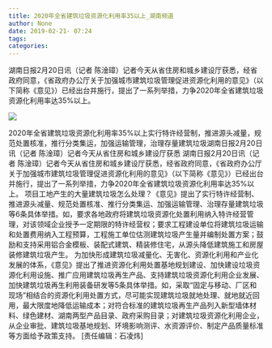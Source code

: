 ```yaml
---
title: 2020年全省建筑垃圾资源化利用率35以上_湖南频道
author: None
date: 2019-02-21- 07:24
tags: 
categories: 
---
```

湖南日报2月20日讯（记者 陈淦璋）记者今天从省住房和城乡建设厅获悉，经省政府同意，《省政府办公厅关于加强城市建筑垃圾管理促进资源化利用的意见》（以下简称《意见》）已经出台并施行，提出了一系列举措，力争2020年全省建筑垃圾资源化利用率达35%以上。
<!-- more -->
                
<img align="center" border="0" src="http://p2.ifengimg.com/a/2016/0810/204c433878d5cf9size1_w16_h16.png" />
                
            
2020年全省建筑垃圾资源化利用率35%以上实行特许经营制，推进源头减量，规范处置核准，推行分类集运，加强运输管理，治理存量建筑垃圾湖南日报2月20日讯（记者 陈淦璋）记者今天从省住房和城乡建设厅获悉
湖南日报2月20日讯（记者 陈淦璋）记者今天从省住房和城乡建设厅获悉，经省政府同意，《省政府办公厅关于加强城市建筑垃圾管理促进资源化利用的意见》（以下简称《意见》）已经出台并施行，提出了一系列举措，力争2020年全省建筑垃圾资源化利用率达35%以上。
项目工地产生的大量建筑垃圾怎么处理？《意见》提出了实行特许经营制、推进源头减量、规范处置核准、推行分类集运、加强运输管理、治理存量建筑垃圾等6条具体举措。如，要求各地政府将建筑垃圾资源化处置利用纳入特许经营管理，对该领域企业授予一定期限的特许经营权；要求工程建设单位将建筑垃圾运输和处置费用纳入工程预算，工程施工单位估测建筑垃圾产生量并编制处置方案；鼓励和支持采用铝合金模板、装配式建筑、精装修住宅，从源头降低建筑施工和房屋装修建筑垃圾产生。
为加快形成建筑垃圾减量化、无害化、资源化利用和产业化发展的体系，《意见》提出了推进资源化利用处置基地规划建设、加快建设垃圾资源化利用设施、推广应用建筑垃圾再生产品、支持建筑垃圾资源化利用企业发展、加快建筑垃圾再生利用装备研发等5条具体举措。如，采取“固定与移动、厂区和现场”相结合的资源化利用处置方式，尽可能实现建筑垃圾就地处理、就地就近回用，最大限度地降低运输成本；对符合标准的建筑垃圾再生产品列入新型墙体材料、绿色建材、湖南两型产品目录、政府采购目录；对建筑垃圾资源化利用企业，从企业审批、建筑垃圾基地规划、环境影响测评、水资源评价、制定产品质量标准等方面给予政策支持。
[责任编辑：石凌炜]
            
